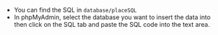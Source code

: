- You can find the SQL in `database/placeSQL`
- In phpMyAdmin, select the database you want to insert the data into then click on the SQL tab and paste the SQL code into the text area.